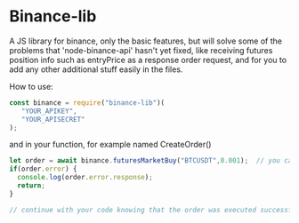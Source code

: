 # Binance-lib
 A JS library for binance, only the basic features, but will solve some of the problems that 'node-binance-api' hasn't yet fixed, like receiving futures position info such as entryPrice as a response order request, and for you to add any other additional stuff easily in the files.
 
 How to use:
```js
const binance = require("binance-lib")(
   "YOUR_APIKEY",
   "YOUR_APISECRET"
);
```

and in your function, for example named CreateOrder()
```js
let order = await binance.futuresMarketBuy("BTCUSDT",0.001);  // you can also add a third argument as 'true', if you want it to be a reduceOnly order (order will be returned as an error if there was no position open on your account)
if(order.error) {
  console.log(order.error.response);
  return;
}

// continue with your code knowing that the order was executed successfully
```
